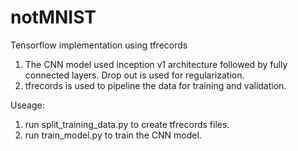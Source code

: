 # notMNIST
Tensorflow implementation using tfrecords
1. The CNN model used inception v1 architecture followed by fully connected layers. Drop out is used for regularization. 
2. tfrecords is used to pipeline the data for training and validation. 

Useage:
  1. run split_training_data.py to create tfrecords files.
  2. run train_model.py to train the CNN model. 
